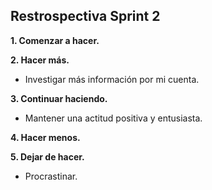 ## Restrospectiva Sprint 2

**1. Comenzar a hacer.**


**2. Hacer más.**
- Investigar más información por mi cuenta.


**3. Continuar haciendo.**
- Mantener una actitud positiva y entusiasta.


**4. Hacer menos.**


**5. Dejar de hacer.**
- Procrastinar.